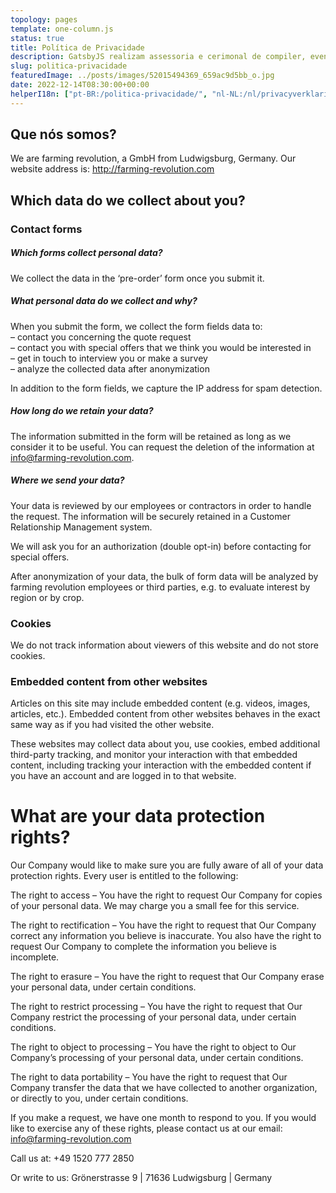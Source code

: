 ```yaml
---
topology: pages
template: one-column.js
status: true
title: Política de Privacidade
description: GatsbyJS realizam assessoria e cerimonal de compiler, eventos corporativos e festas em geral.
slug: politica-privacidade
featuredImage: ../posts/images/52015494369_659ac9d5bb_o.jpg
date: 2022-12-14T08:30:00+00:00
helperI18n: ["pt-BR:/politica-privacidade/", "nl-NL:/nl/privacyverklaring/"]
---
```


## Que nós somos?

We are farming revolution, a GmbH from Ludwigsburg, Germany.
Our website address is: http://farming-revolution.com

## Which data do we collect about you?

### Contact forms

##### Which forms collect personal data?

We collect the data in the ‘pre-order’ form once you submit it.

##### What personal data do we collect and why?

When you submit the form, we collect the form fields data to:  
– contact you concerning the quote request  
– contact you with special offers that we think you would be interested in  
– get in touch to interview you or make a survey  
– analyze the collected data after anonymization

In addition to the form fields, we capture the IP address for spam detection.

##### How long do we retain your data?

The information submitted in the form will be retained as long as we consider it to be useful. You can request the deletion of the information at info@farming-revolution.com.

##### Where we send your data?

Your data is reviewed by our employees or contractors in order to handle the request. The information will be securely retained in a Customer Relationship Management system.

We will ask you for an authorization (double opt-in) before contacting for special offers.

After anonymization of your data, the bulk of form data will be analyzed by farming revolution employees or third parties, e.g. to evaluate interest by region or by crop.

### Cookies

We do not track information about viewers of this website and do not store cookies.

### Embedded content from other websites

Articles on this site may include embedded content (e.g. videos, images, articles, etc.). Embedded content from other websites behaves in the exact same way as if you had visited the other website.

These websites may collect data about you, use cookies, embed additional third-party tracking, and monitor your interaction with that embedded content, including tracking your interaction with the embedded content if you have an account and are logged in to that website.

# What are your data protection rights?

Our Company would like to make sure you are fully aware of all of your data protection rights. Every user is entitled to the following:

The right to access – You have the right to request Our Company for copies of your personal data. We may charge you a small fee for this service.

The right to rectification – You have the right to request that Our Company correct any information you believe is inaccurate. You also have the right to request Our Company to complete the information you believe is incomplete.

The right to erasure – You have the right to request that Our Company erase your personal data, under certain conditions.

The right to restrict processing – You have the right to request that Our Company restrict the processing of your personal data, under certain conditions.

The right to object to processing – You have the right to object to Our Company’s processing of your personal data, under certain conditions.

The right to data portability – You have the right to request that Our Company transfer the data that we have collected to another organization, or directly to you, under certain conditions.

If you make a request, we have one month to respond to you. If you would like to exercise any of these rights, please contact us at our email: info@farming-revolution.com

Call us at: +49 1520 777 2850

Or write to us: Grönerstrasse 9 | 71636 Ludwigsburg | Germany
